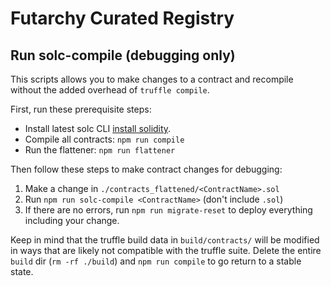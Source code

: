 # Futarchy Curated Registry

## Run solc-compile (debugging only)

This scripts allows you to make changes to a contract and recompile without the added overhead of `truffle compile`.

First, run these prerequisite steps:

* Install latest solc CLI [install solidity](https://solidity.readthedocs.io/en/v0.4.24/installing-solidity.html).
* Compile all contracts: `npm run compile`
* Run the flattener: `npm run flattener`

Then follow these steps to make contract changes for debugging:

1. Make a change in `./contracts_flattened/<ContractName>.sol`
2. Run `npm run solc-compile <ContractName>` (don't include `.sol`)
3. If there are no errors, run `npm run migrate-reset` to deploy everything including your change.

Keep in mind that the truffle build data in `build/contracts/` will be modified in ways that are likely not compatible with the truffle suite. Delete the entire `build` dir (`rm -rf ./build`) and `npm run compile` to go return to a stable state.
